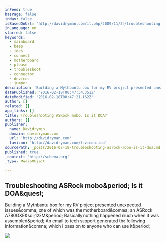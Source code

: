 ```yaml
---
inFeed: true
hasPage: false
inNav: false
isBasedOnUrl: 'http://davidryman.com/it.php/2009/11/24/troubleshooting-asrock-mobo-is-it-doa'
inLanguage: en
starred: false
keywords:
  - mainboard
  - beep
  - ides
  - connect
  - motherboard
  - please
  - troubleshoot
  - connector
  - devices
  - jumper
description: 'Building a Mythbuntu box for my RV project presented unexpected issues, one of which was the motherboard, an ASRock A780GXE/128M. Basically nothing happened much when it was assembled. An email to tech support generated the following information, which I pass on to anyone who can use it.'
datePublished: '2016-02-18T00:47:34.351Z'
dateModified: '2016-02-18T00:47:21.162Z'
author: []
related: []
app_links: []
title: Troubleshooting ASRock mobo. Is it DOA?
authors: []
publisher:
  name: Davidryman
  domain: davidryman.com
  url: 'http://davidryman.com'
  favicon: 'http://davidryman.com/favicon.ico'
sourcePath: _posts/2016-02-18-troubleshooting-asrock-mobo-is-it-doa.md
published: true
_context: 'http://schema.org'
_type: MediaObject

---
```

<article style=""><h1>Troubleshooting ASRock mobo&amp;period; Is it DOA&amp;quest;</h1><p>Building a Mythbuntu box for my RV project presented unexpected issues&amp;comma; one of which was the motherboard&amp;comma; an ASRock A780GXE&amp;sol;128M&amp;period; Basically nothing happened much when it was assembled&amp;period; An email to tech support generated the following information&amp;comma; which I pass on to anyone who can use it&amp;period;</p><img src="http://davidryman.com/G2_base/main.php?g2_view=core.DownloadItem&amp;g2_itemId=3051&amp;g2_GALLERYSID=TMP_SESSION_ID_DI_NOISSES_PMT" /></article>